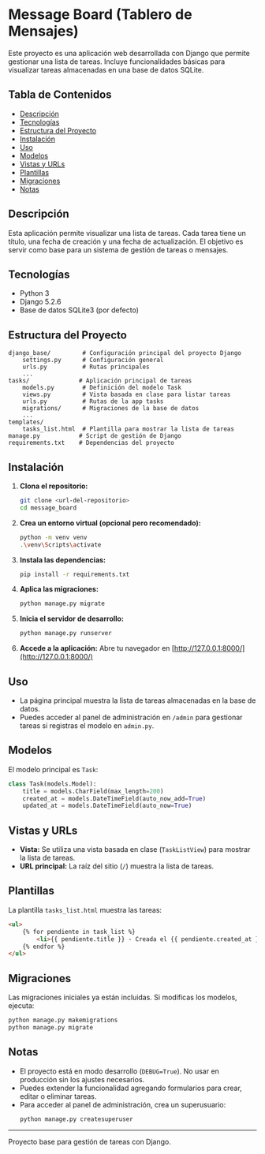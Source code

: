 # Message Board (Tablero de Mensajes)

Este proyecto es una aplicación web desarrollada con Django que permite gestionar una lista de tareas. Incluye funcionalidades básicas para visualizar tareas almacenadas en una base de datos SQLite.

## Tabla de Contenidos
- [Descripción](#descripción)
- [Tecnologías](#tecnologías)
- [Estructura del Proyecto](#estructura-del-proyecto)
- [Instalación](#instalación)
- [Uso](#uso)
- [Modelos](#modelos)
- [Vistas y URLs](#vistas-y-urls)
- [Plantillas](#plantillas)
- [Migraciones](#migraciones)
- [Notas](#notas)

## Descripción
Esta aplicación permite visualizar una lista de tareas. Cada tarea tiene un título, una fecha de creación y una fecha de actualización. El objetivo es servir como base para un sistema de gestión de tareas o mensajes.

## Tecnologías
- Python 3
- Django 5.2.6
- Base de datos SQLite3 (por defecto)

## Estructura del Proyecto
```
django_base/         # Configuración principal del proyecto Django
    settings.py      # Configuración general
    urls.py          # Rutas principales
    ...
tasks/              # Aplicación principal de tareas
    models.py        # Definición del modelo Task
    views.py         # Vista basada en clase para listar tareas
    urls.py          # Rutas de la app tasks
    migrations/      # Migraciones de la base de datos
    ...
templates/
    tasks_list.html  # Plantilla para mostrar la lista de tareas
manage.py           # Script de gestión de Django
requirements.txt    # Dependencias del proyecto
```

## Instalación
1. **Clona el repositorio:**
   ```bash
   git clone <url-del-repositorio>
   cd message_board
   ```
2. **Crea un entorno virtual (opcional pero recomendado):**
   ```bash
   python -m venv venv
   .\venv\Scripts\activate
   ```
3. **Instala las dependencias:**
   ```bash
   pip install -r requirements.txt
   ```
4. **Aplica las migraciones:**
   ```bash
   python manage.py migrate
   ```
5. **Inicia el servidor de desarrollo:**
   ```bash
   python manage.py runserver
   ```
6. **Accede a la aplicación:**
   Abre tu navegador en [http://127.0.0.1:8000/](http://127.0.0.1:8000/)

## Uso
- La página principal muestra la lista de tareas almacenadas en la base de datos.
- Puedes acceder al panel de administración en `/admin` para gestionar tareas si registras el modelo en `admin.py`.

## Modelos
El modelo principal es `Task`:
```python
class Task(models.Model):
    title = models.CharField(max_length=200)
    created_at = models.DateTimeField(auto_now_add=True)
    updated_at = models.DateTimeField(auto_now=True)
```

## Vistas y URLs
- **Vista:** Se utiliza una vista basada en clase (`TaskListView`) para mostrar la lista de tareas.
- **URL principal:** La raíz del sitio (`/`) muestra la lista de tareas.

## Plantillas
La plantilla `tasks_list.html` muestra las tareas:
```html
<ul>
    {% for pendiente in task_list %}
        <li>{{ pendiente.title }} - Creada el {{ pendiente.created_at }}</li>
    {% endfor %}
</ul>
```

## Migraciones
Las migraciones iniciales ya están incluidas. Si modificas los modelos, ejecuta:
```bash
python manage.py makemigrations
python manage.py migrate
```

## Notas
- El proyecto está en modo desarrollo (`DEBUG=True`). No usar en producción sin los ajustes necesarios.
- Puedes extender la funcionalidad agregando formularios para crear, editar o eliminar tareas.
- Para acceder al panel de administración, crea un superusuario:
  ```bash
  python manage.py createsuperuser
  ```

---
Proyecto base para gestión de tareas con Django.
